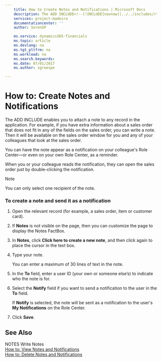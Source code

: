 ```yaml
---
    title: How to Create Notes and Notifications | Microsoft Docs
    description: The ADD INCLUDE<!--[!INCLUDE[navnow](../../includes/rtc_md.md)]--> enables you to attach a note to any record in the application. For example, if you have extra information about a sales order that does not fit in any of the fields on the sales order, you can write a note. Then it will be available on the sales order window for you and any of your colleagues that look at the sales order.
    services: project-madeira
    documentationcenter: ''
    author: SorenGP

    ms.service: dynamics365-financials
    ms.topic: article
    ms.devlang: na
    ms.tgt_pltfrm: na
    ms.workload: na
    ms.search.keywords:
    ms.date: 07/01/2017
    ms.author: sgroespe

---
```

# How to: Create Notes and Notifications
The ADD INCLUDE<!--[!INCLUDE[navnow](../../includes/rtc_md.md)]--> enables you to attach a note to any record in the application. For example, if you have extra information about a sales order that does not fit in any of the fields on the sales order, you can write a note. Then it will be available on the sales order window for you and any of your colleagues that look at the sales order.  
  
 You can have the note appear as a notification on your colleague's Role Center—or even on your own Role Center, as a reminder.  
  
 When you or your colleague reads the notification, they can open the sales order just by double-clicking the notification.  
  
> [!NOTE]  
>  You can only select one recipient of the note.  
  
### To create a note and send it as a notification  
  
1.  Open the relevant record (for example, a sales order, item or customer card).  
  
2.  If **Notes** is not visible on the page, then you can customize the page to display the Notes FactBox.  
  
3.  In **Notes**, click **Click here to create a new note**, and then click again to place the cursor in the text box.  
  
4.  Type your note.  
  
     You can enter a maximum of 30 lines of text in the note.  
  
5.  In the **To** field, enter a user ID (your own or someone else’s) to indicate who the note is for.  
  
6.  Select the **Notify** field if you want to send a notification to the user in the **To** field.  
  
     If **Notify** is selected, the note will be sent as a notification to the user's **My Notifications** on the Role Center.  
  
7.  Click **Save**.  
  
## See Also  
 NOTES Write Notes   
 [How to: View Notes and Notifications](../FullExperience/how-to-view-notes-and-notifications.md)   
 [How to: Delete Notes and Notifications](../FullExperience/how-to-delete-notes-and-notifications.md)